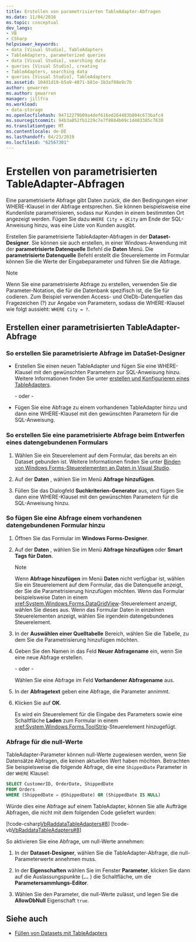 ```yaml
---
title: Erstellen von parametrisierten TableAdapter-Abfragen
ms.date: 11/04/2016
ms.topic: conceptual
dev_langs:
- VB
- CSharp
helpviewer_keywords:
- data [Visual Studio], TableAdapters
- TableAdapters, parameterized queries
- data [Visual Studio], searching data
- queries [Visual Studio], creating
- TableAdapters, searching data
- queries [Visual Studio], TableAdapters
ms.assetid: 104d1d19-b5a9-4071-b81e-1b3af08e9c7b
author: gewarren
ms.author: gewarren
manager: jillfra
ms.workload:
- data-storage
ms.openlocfilehash: 94712279b09a4def616ed264483b894c673bafc4
ms.sourcegitcommit: 94b3a052fb1229c7e7f8804b09c1d403385c7630
ms.translationtype: MT
ms.contentlocale: de-DE
ms.lasthandoff: 04/23/2019
ms.locfileid: "62567301"
---
```

# <a name="create-parameterized-tableadapter-queries"></a>Erstellen von parametrisierten TableAdapter-Abfragen

Eine parametrisierte Abfrage gibt Daten zurück, die den Bedingungen einer WHERE-Klausel in der Abfrage entsprechen. Sie können beispielsweise eine Kundenliste parametrisieren, sodass nur Kunden in einem bestimmten Ort angezeigt werden. Fügen Sie dazu `WHERE City = @City` am Ende der SQL-Anweisung hinzu, was eine Liste von Kunden ausgibt.

Erstellen Sie parametrisierte TableAdapter-Abfragen in der **Dataset-Designer**. Sie können sie auch erstellen, in einer Windows-Anwendung mit der **parametrisierte Datenquelle** Befehl die **Daten** Menü. Die **parametrisierte Datenquelle** Befehl erstellt die Steuerelemente im Formular können Sie die Werte der Eingabeparameter und führen Sie die Abfrage.

> [!NOTE]
> Wenn Sie eine parametrisierte Abfrage zu erstellen, verwenden Sie die Parameter-Notation, die für die Datenbank spezifisch ist, die Sie für codieren. Zum Beispiel verwenden Access- und OleDb-Datenquellen das Fragezeichen (?) zur Angabe von Parametern, sodass die WHERE-Klausel wie folgt aussieht: `WHERE City = ?`.

## <a name="create-a-parameterized-tableadapter-query"></a>Erstellen einer parametrisierten TableAdapter-Abfrage

### <a name="to-create-a-parameterized-query-in-the-dataset-designer"></a>So erstellen Sie parametrisierte Abfrage im DataSet-Designer

- Erstellen Sie einen neuen TableAdapter und fügen Sie eine WHERE-Klausel mit den gewünschten Parametern zur SQL-Anweisung hinzu. Weitere Informationen finden Sie unter [erstellen und Konfigurieren eines TableAdapters](../data-tools/create-and-configure-tableadapters.md).

     - oder - 

- Fügen Sie eine Abfrage zu einem vorhandenen TableAdapter hinzu und dann eine WHERE-Klausel mit den gewünschten Parametern für die SQL-Anweisung.

### <a name="to-create-a-parameterized-query-while-designing-a-data-bound-form"></a>So erstellen Sie eine parametrisierte Abfrage beim Entwerfen eines datengebundenen Formulars

1. Wählen Sie ein Steuerelement auf dem Formular, das bereits an ein Dataset gebunden ist. Weitere Informationen finden Sie unter [Binden von Windows Forms-Steuerelementen an Daten in Visual Studio](../data-tools/bind-windows-forms-controls-to-data-in-visual-studio.md).

2. Auf der **Daten** , wählen Sie im Menü **Abfrage hinzufügen**.

3. Füllen Sie das Dialogfeld **Suchkriterien-Generator** aus, und fügen Sie dann eine WHERE-Klausel mit den gewünschten Parametern für die SQL-Anweisung hinzu.

### <a name="to-add-a-query-to-an-existing-data-bound-form"></a>So fügen Sie eine Abfrage einem vorhandenen datengebundenen Formular hinzu

1. Öffnen Sie das Formular im **Windows Forms-Designer**.

2. Auf der **Daten** , wählen Sie im Menü **Abfrage hinzufügen** oder **Smart Tags für Daten**.

    > [!NOTE]
    > Wenn **Abfrage hinzufügen** im Menü **Daten** nicht verfügbar ist, wählen Sie ein Steuerelement auf dem Formular, das die Datenquelle anzeigt, der Sie die Parametrisierung hinzufügen möchten. Wenn das Formular beispielsweise Daten in einem <xref:System.Windows.Forms.DataGridView>-Steuerelement anzeigt, wählen Sie dieses aus. Wenn das Formular Daten in einzelnen Steuerelementen anzeigt, wählen Sie irgendein datengebundenes Steuerelement.

3. In der **Auswählen einer Quelltabelle** Bereich, wählen Sie die Tabelle, zu dem Sie die Parametrisierung hinzufügen möchten.

4. Geben Sie den Namen in das Feld **Neuer Abfragename** ein, wenn Sie eine neue Abfrage erstellen.

     - oder - 

     Wählen Sie eine Abfrage im Feld **Vorhandener Abfragename** aus.

5. In der **Abfragetext** geben eine Abfrage, die Parameter annimmt.

6. Klicken Sie auf **OK**.

     Es wird ein Steuerelement für die Eingabe des Parameters sowie eine Schaltfläche **Laden** zum Formular in einem <xref:System.Windows.Forms.ToolStrip>-Steuerelement hinzugefügt.

### <a name="query-for-null-values"></a>Abfrage für die null-Werte

TableAdapter-Parameter können null-Werte zugewiesen werden, wenn Sie Datensätze Abfragen, die keinen aktuellen Wert haben möchten. Betrachten Sie beispielsweise die folgende Abfrage, die eine `ShippedDate` Parameter in der `WHERE` Klausel:

 ```sql
SELECT CustomerID, OrderDate, ShippedDate
FROM Orders
WHERE (ShippedDate = @ShippedDate) OR (ShippedDate IS NULL)
```

Würde dies eine Abfrage auf einem TableAdapter, können Sie alle Aufträge Abfragen, die nicht mit dem folgenden Code geliefert wurden:

[!code-csharp[VbRaddataTableAdapters#8](../data-tools/codesnippet/CSharp/create-parameterized-tableadapter-queries_1.cs)]
[!code-vb[VbRaddataTableAdapters#8](../data-tools/codesnippet/VisualBasic/create-parameterized-tableadapter-queries_1.vb)]

So aktivieren Sie eine Abfrage, um null-Werte annehmen:

1. In der **Dataset-Designer**, wählen Sie die TableAdapter-Abfrage, die null-Parameterwerte annehmen muss.

2. In der **Eigenschaften** wählen Sie im Fenster **Parameter**, klicken Sie dann auf die Auslassungspunkte (**...** ) die Schaltfläche, um die **Parametersammlungs-Editor**.

3. Wählen Sie den Parameter, die null-Werte zulässt, und legen Sie die **AllowDbNull** Eigenschaft `true`.

## <a name="see-also"></a>Siehe auch

- [Füllen von Datasets mit TableAdapters](../data-tools/fill-datasets-by-using-tableadapters.md)